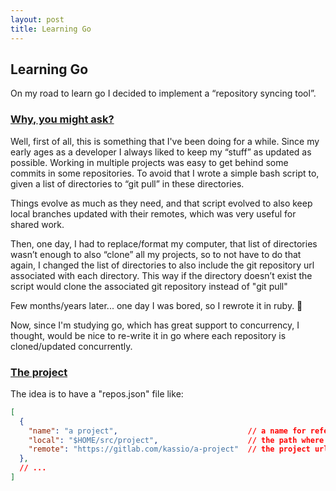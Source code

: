 ```yaml
---
layout: post
title: Learning Go
---
```


## Learning Go

On my road to learn go I decided to implement a “repository syncing tool”.

### [Why, you might ask?](#why-you-might-ask)

Well, first of all, this is something that I've been doing for a while. Since my early ages as a
developer I always liked to keep my “stuff” as updated as possible. Working in multiple projects was
easy to get behind some commits in some repositories. To avoid that I wrote a simple bash script to,
given a list of directories to “git pull” in these directories.

Things evolve as much as they need, and that script evolved to also keep local branches updated with
their remotes, which was very useful for shared work.

Then, one day, I had to replace/format my computer, that list of directories wasn’t enough to also
“clone” all my projects, so to not have to do that again, I changed  the list of directories to also
include the git repository url associated with each directory. This way if the directory doesn’t
exist the script would clone the associated git repository instead of "git pull"

Few months/years later... one day I was bored, so I rewrote it in ruby. 🤷

Now, since I'm studying go, which has great support to concurrency, I thought, would be nice to
re-write it in go where each repository is cloned/updated concurrently.

### [The project](#the-project)

The idea is to have a "repos.json" file like:

```json
[
  {
    "name": "a project",                             // a name for reference
    "local": "$HOME/src/project",                    // the path where the project will be cloned
    "remote": "https://gitlab.com/kassio/a-project"  // the project url
  },
  // ...
]
```
